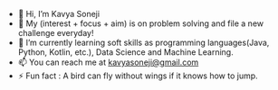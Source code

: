 - 👋 Hi, I’m Kavya Soneji 
- 👀 My (interest + focus + aim) is on problem solving and file a new challenge everyday!
- 🌱 I’m currently learning soft skills as programming languages(Java, Python, Kotlin, etc.), Data Science and Machine Learning.
- 📫 You can reach me at kavyasoneji@gmail.com
- ⚡ Fun fact : A bird can fly without wings if it knows how to jump.
